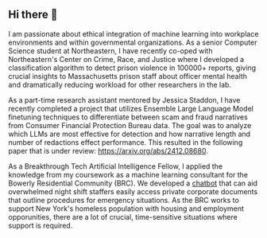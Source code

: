 ## Hi there 👋
I am passionate about ethical integration of machine learning into workplace environments and within governmental organizations. As a senior Computer Science student at Northeastern,
I have recently co-oped with Northeastern's Center on Crime, Race, and Justice where I developed a classification algorithm to detect prison violence in 100000+ reports, giving crucial 
insights to Massachusetts prison staff about officer mental health and dramatically reducing workload for other researchers in the lab.

As a part-time research assistant mentored by Jessica Staddon, I have recently completed a project that utilizes Ensemble Large Language Model finetuning techniques
to differentiate between scam and fraud narratives from Consumer Financial Protection Bureau data. The goal was to analyze which LLMs are most effective for detection
and how narrative length and number of redactions effect performance. This resulted in the following paper that is under review: https://arxiv.org/abs/2412.08680.

As a Breakthrough Tech Artificial Intelligence Fellow, I applied the knowledge from my coursework as a machine learning consultant for the Bowerly Residential Community (BRC). We 
developed a [chatbot]([url](https://github.com/ichadalavada/BRC_Nightstaff_Chatbot)) that can aid overwhelmed night shift staffers easily access private corporate documents that outline procedures for emergency situations. As the BRC works to 
support New York's homeless population with housing and employment opporunities, there are a lot of crucial, time-sensitive situations where support is required.  

<!--
**ichadalavada/ichadalavada** is a ✨ _special_ ✨ repository because its `README.md` (this file) appears on your GitHub profile.

Here are some ideas to get you started:

- 🔭 I’m currently working on ...
- 🌱 I’m currently learning ...
- 👯 I’m looking to collaborate on ...
- 🤔 I’m looking for help with ...
- 💬 Ask me about ...
- 📫 How to reach me: ...
- 😄 Pronouns: ...
- ⚡ Fun fact: ...
-->
